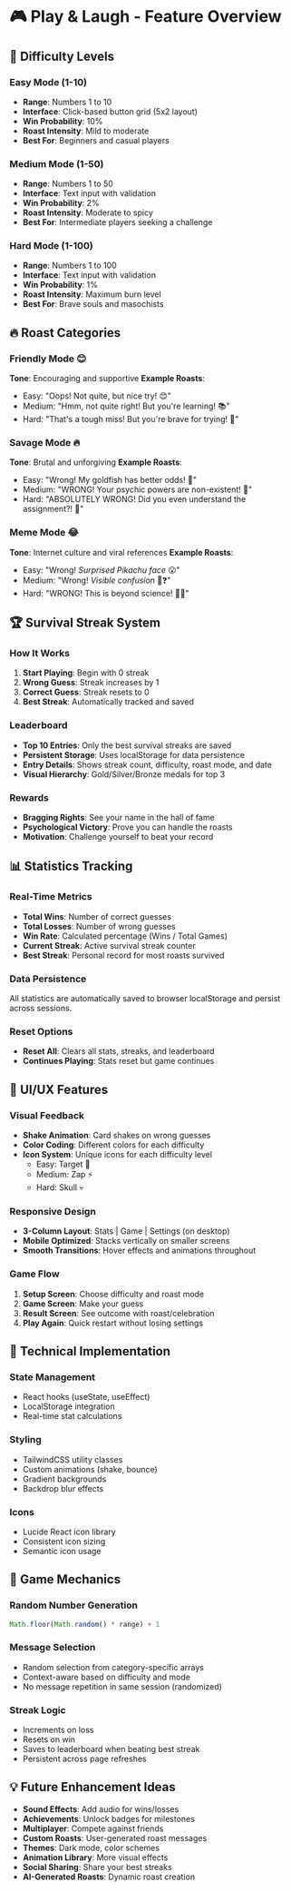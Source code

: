 # 🎮 Play & Laugh - Feature Overview

## 🎯 Difficulty Levels

### Easy Mode (1-10)
- **Range**: Numbers 1 to 10
- **Interface**: Click-based button grid (5x2 layout)
- **Win Probability**: 10%
- **Roast Intensity**: Mild to moderate
- **Best For**: Beginners and casual players

### Medium Mode (1-50)
- **Range**: Numbers 1 to 50
- **Interface**: Text input with validation
- **Win Probability**: 2%
- **Roast Intensity**: Moderate to spicy
- **Best For**: Intermediate players seeking a challenge

### Hard Mode (1-100)
- **Range**: Numbers 1 to 100
- **Interface**: Text input with validation
- **Win Probability**: 1%
- **Roast Intensity**: Maximum burn level
- **Best For**: Brave souls and masochists

## 🔥 Roast Categories

### Friendly Mode 😊
**Tone**: Encouraging and supportive
**Example Roasts**:
- Easy: "Oops! Not quite, but nice try! 😊"
- Medium: "Hmm, not quite right! But you're learning! 📚"
- Hard: "That's a tough miss! But you're brave for trying! 🦁"

### Savage Mode 🔥
**Tone**: Brutal and unforgiving
**Example Roasts**:
- Easy: "Wrong! My goldfish has better odds! 🐠"
- Medium: "WRONG! Your psychic powers are non-existent! 🔮"
- Hard: "ABSOLUTELY WRONG! Did you even understand the assignment?! 📝"

### Meme Mode 😂
**Tone**: Internet culture and viral references
**Example Roasts**:
- Easy: "Wrong! *Surprised Pikachu face* 😮"
- Medium: "Wrong! *Visible confusion* 🤔❓"
- Hard: "WRONG! This is beyond science! 🔬🚫"

## 🏆 Survival Streak System

### How It Works
1. **Start Playing**: Begin with 0 streak
2. **Wrong Guess**: Streak increases by 1
3. **Correct Guess**: Streak resets to 0
4. **Best Streak**: Automatically tracked and saved

### Leaderboard
- **Top 10 Entries**: Only the best survival streaks are saved
- **Persistent Storage**: Uses localStorage for data persistence
- **Entry Details**: Shows streak count, difficulty, roast mode, and date
- **Visual Hierarchy**: Gold/Silver/Bronze medals for top 3

### Rewards
- **Bragging Rights**: See your name in the hall of fame
- **Psychological Victory**: Prove you can handle the roasts
- **Motivation**: Challenge yourself to beat your record

## 📊 Statistics Tracking

### Real-Time Metrics
- **Total Wins**: Number of correct guesses
- **Total Losses**: Number of wrong guesses
- **Win Rate**: Calculated percentage (Wins / Total Games)
- **Current Streak**: Active survival streak counter
- **Best Streak**: Personal record for most roasts survived

### Data Persistence
All statistics are automatically saved to browser localStorage and persist across sessions.

### Reset Options
- **Reset All**: Clears all stats, streaks, and leaderboard
- **Continues Playing**: Stats reset but game continues

## 🎨 UI/UX Features

### Visual Feedback
- **Shake Animation**: Card shakes on wrong guesses
- **Color Coding**: Different colors for each difficulty
- **Icon System**: Unique icons for each difficulty level
  - Easy: Target 🎯
  - Medium: Zap ⚡
  - Hard: Skull 💀

### Responsive Design
- **3-Column Layout**: Stats | Game | Settings (on desktop)
- **Mobile Optimized**: Stacks vertically on smaller screens
- **Smooth Transitions**: Hover effects and animations throughout

### Game Flow
1. **Setup Screen**: Choose difficulty and roast mode
2. **Game Screen**: Make your guess
3. **Result Screen**: See outcome with roast/celebration
4. **Play Again**: Quick restart without losing settings

## 🔧 Technical Implementation

### State Management
- React hooks (useState, useEffect)
- LocalStorage integration
- Real-time stat calculations

### Styling
- TailwindCSS utility classes
- Custom animations (shake, bounce)
- Gradient backgrounds
- Backdrop blur effects

### Icons
- Lucide React icon library
- Consistent icon sizing
- Semantic icon usage

## 🎯 Game Mechanics

### Random Number Generation
```javascript
Math.floor(Math.random() * range) + 1
```

### Message Selection
- Random selection from category-specific arrays
- Context-aware based on difficulty and mode
- No message repetition in same session (randomized)

### Streak Logic
- Increments on loss
- Resets on win
- Saves to leaderboard when beating best streak
- Persistent across page refreshes

## 💡 Future Enhancement Ideas

- **Sound Effects**: Add audio for wins/losses
- **Achievements**: Unlock badges for milestones
- **Multiplayer**: Compete against friends
- **Custom Roasts**: User-generated roast messages
- **Themes**: Dark mode, color schemes
- **Animation Library**: More visual effects
- **Social Sharing**: Share your best streaks
- **AI-Generated Roasts**: Dynamic roast creation
